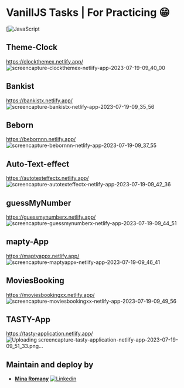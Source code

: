 # VanillJS Tasks | For Practicing 😁

  [![JavaScript](https://developer.mozilla.org/en-US/docs/Web/JavaScript)


## Theme-Clock
https://clockthemex.netlify.app/
![screencapture-clockthemex-netlify-app-2023-07-19-09_40_00](https://github.com/MinaRomany53/VanillaJS-Tasks/assets/84532337/a83b0006-613c-47c5-87be-70332c9879ae)


## Bankist
https://bankistx.netlify.app/
![screencapture-bankistx-netlify-app-2023-07-19-09_35_56](https://github.com/MinaRomany53/VanillaJS-Tasks/assets/84532337/f85d218e-5728-44b5-9c0b-15c8fe39f6d3)


## Beborn
https://bebornnn.netlify.app/
![screencapture-bebornnn-netlify-app-2023-07-19-09_37_55](https://github.com/MinaRomany53/VanillaJS-Tasks/assets/84532337/218a2018-f4bd-4da7-8499-9b72cc857c5a)


## Auto-Text-effect
https://autotexteffectx.netlify.app/
![screencapture-autotexteffectx-netlify-app-2023-07-19-09_42_36](https://github.com/MinaRomany53/VanillaJS-Tasks/assets/84532337/ad3d6ffa-b970-4b70-a11a-74eefd73d57c)


## guessMyNumber
https://guessmynumberx.netlify.app/
![screencapture-guessmynumberx-netlify-app-2023-07-19-09_44_51](https://github.com/MinaRomany53/VanillaJS-Tasks/assets/84532337/b8da4b69-16de-4b68-8a00-5c99e9dcd3b6)


## mapty-App
https://maptyappx.netlify.app/
![screencapture-maptyappx-netlify-app-2023-07-19-09_46_41](https://github.com/MinaRomany53/VanillaJS-Tasks/assets/84532337/2a834873-7117-4b1f-b85c-e12490923462)


## MoviesBooking
https://moviesbookingxx.netlify.app/
![screencapture-moviesbookingxx-netlify-app-2023-07-19-09_49_56](https://github.com/MinaRomany53/VanillaJS-Tasks/assets/84532337/2fe30372-ec49-4782-8850-79a7db1dc7cd)


## TASTY-App
https://tasty-application.netlify.app/
![Uploading screencapture-tasty-application-netlify-app-2023-07-19-09_51_33.png…]()



## Maintain and deploy by

- [**Mina Romany**](https://github.com/MinaRomany53)
  [![Linkedin](https://img.shields.io/badge/-linkedin-grey?logo=linkedin)](https://www.linkedin.com/in/mina-romany-6828a4218/)
